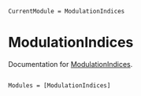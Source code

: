 ```@meta
CurrentModule = ModulationIndices
```

# ModulationIndices

Documentation for [ModulationIndices](https://github.com/brendanjohnharris/ModulationIndices.jl).

```@index
```

```@autodocs
Modules = [ModulationIndices]
```
